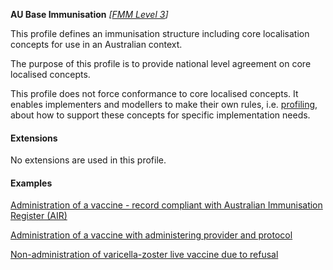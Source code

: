 **AU Base Immunisation** *[[FMM Level 3](guidance.html)]*

This profile defines an immunisation structure including core localisation concepts for use in an Australian context. 

The purpose of this profile is to provide national level agreement on core localised concepts. 

This profile does not force conformance to core localised concepts. It enables implementers and modellers to make their own rules, i.e. [profiling](http://hl7.org/fhir/profiling.html), about how to support these concepts for specific implementation needs.


#### Extensions
No extensions are used in this profile.


#### Examples

[Administration of a vaccine - record compliant with Australian Immunisation Register (AIR)](Immunization-immunization-example1.html)

[Administration of a vaccine with administering provider and protocol](Immunization-immunization-example2.html)

[Non-administration of varicella-zoster live vaccine due to refusal](Immunization-immunization-example0.html)